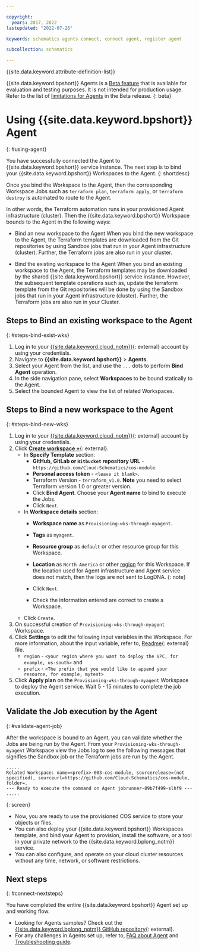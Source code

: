 ```yaml
---

copyright:
  years: 2017, 2022
lastupdated: "2022-07-26"

keywords: schematics agents connect, connect agent, register agent

subcollection: schematics

---
```


{{site.data.keyword.attribute-definition-list}}

{{site.data.keyword.bpshort}} Agents is a [Beta feature](/docs/schematics?topic=schematics-agent-beta-limitations) that is available for evaluation and testing purposes. It is not intended for production usage. Refer to the list of [limitations for Agents](/docs/schematics?topic=schematics-agent-beta-limitations) in the Beta release.
{: beta}

# Using {{site.data.keyword.bpshort}} Agent
{: #using-agent}

You have successfully connected the Agent to {{site.data.keyword.bpshort}} service instance. The next step is to bind your {{site.data.keyword.bpshort}} Workspaces to the Agent.
{: shortdesc}

Once you bind the Workspace to the Agent, then the corresponding Workspace Jobs such as `terraform plan`, `terraform apply`, or `terraform destroy` is automated to route to the Agent. 

In other words, the Terraform automation runs in your provisioned Agent infrastructure (cluster). Then the {{site.data.keyword.bpshort}} Workspace bounds to the Agent in the following ways:
- Bind an new workspace to the Agent
   When you bind the new workspace to the Agent, the Terraform templates are downloaded from the Git repositories by using Sandbox jobs that run in your Agent infrastructure (cluster). Further, the Terraform jobs are also run in your cluster.

- Bind the existing workspace to the Agent
   When you bind an existing workspace to the Agent, the Terraform templates may be downloaded by the shared {{site.data.keyword.bpshort}} service instance. However, the subsequent template operations such as, update the terraform template from the Git repositories will be done by using the Sandbox jobs that run in your Agent infrastructure (cluster). Further, the Terraform jobs are also run in your Cluster.

## Steps to Bind an existing workspace to the Agent
{: #steps-bind-exist-wks}

   1. Log in to your [{{site.data.keyword.cloud_notm}}](https://cloud.ibm.com/){: external} account by using your credentials.
   2. Navigate to **{{site.data.keyword.bpshort}}** > **Agents**.
   3. Select your Agent from the list, and use the `...` dots to perform **Bind Agent** operation.
   4. In the side navigation pane, select **Workspaces** to be bound statically to the Agent.
   5. Select the bounded Agent to view the list of related Workspaces.

## Steps to Bind a new workspace to the Agent
{: #steps-bind-new-wks}

   1. Log in to your [{{site.data.keyword.cloud_notm}}](https://cloud.ibm.com/workspaces){: external} account by using your credentials.
   2. Click [**Create workspace +**](https://cloud.ibm.com/schematics/workspaces/create){: external}.
      - In **Specify Template** section:
         - **GitHub, GitLab or `Bitbucket` repository URL** - `https://github.com/Cloud-Schematics/cos-module`.
         - **Personal access token** - `<leave it blank>`.
         - Terraform Version - `terraform_v1.0`. **Note** you need to select Terraform version 1.0 or greater version.
         - Click **Bind Agent**. Choose your **Agent name** to bind to execute the Jobs.
         - Click `Next`.
      - In **Workspace details** section:
         - **Workspace name** as `Provisioning-wks-through-myagent`.
         - **Tags** as `myagent`.
         - **Resource group** as `default` or other resource group for this Workspace. 
         - **Location** as `North America` or other [region](/docs/schematics?topic=schematics-multi-region-deployment) for this Workspace.
               If the location used for Agent infrastructure and Agent service does not match, then the logs are not sent to LogDNA.
            {: note}

         - Click `Next`.
         - Check the information entered are correct to create a Workspace.
      - Click `Create`.
   3. On successful creation of `Provisioning-wks-through-myagent` Workspace. 
   4. Click **Settings** to edit the following input variables in the Workspace. For more information, about the input variable, refer to, [Readme](https://github.com/Cloud-Schematics/cos-module/blob/main/README.md){: external} file.
      - `region` - `<your region where you want to deploy the VPC, for example, us-south>` and 
      - `prefix` - `<The prefix that you would like to append your resource, for example, mytest>` 
   5. Click **Apply plan** on the `Provisioning-wks-through-myagent` Workspace to deploy the Agent service. Wait 5 - 15 minutes to complete the job execution.

## Validate the Job execution by the Agent
{: #validate-agent-job}

After the workspace is bound to an Agent, you can validate whether the Jobs are being run by the Agent. From your `Provisioning-wks-through-myagent` Workspace view the Jobs log to see the following messages that signifies the Sandbox job or the Terraform jobs are run by the Agent.
```text
.....
Related Workspace: name=<prefix>-003-cos-module, sourcerelease=(not specified), sourceurl=https://github.com/Cloud-Schematics/cos-module, folder=.
--- Ready to execute the command on Agent jobrunner-89b7f499-slhf9 ---
.....
```
{: screen}

- Now, you are ready to use the provisioned COS service to store your objects or files. 
- You can also deploy your {{site.data.keyword.bpshort}} Workspaces template, and bind your Agent to provision, install the software, or a tool in your private network to the {{site.data.keyword.bplong_notm}} service.
- You can also configure, and operate on your cloud cluster resources without any time, network, or software restrictions.

## Next steps
{: #connect-nextsteps}

You have completed the entire {{site.data.keyword.bpshort}} Agent set up and working flow.
- Looking for Agents samples? Check out the [{{site.data.keyword.bplong_notm}} GitHub repository](https://github.com/Cloud-Schematics?q=Agent&type=all&language=&sort=){: external}.
- For any challenges in Agents set up, refer to, [FAQ about Agent](/docs/schematics?topic=schematics-faqs-agent) and [Troubleshooting guide](/docs/schematics?topic=schematics-agent-crn-not-found).
